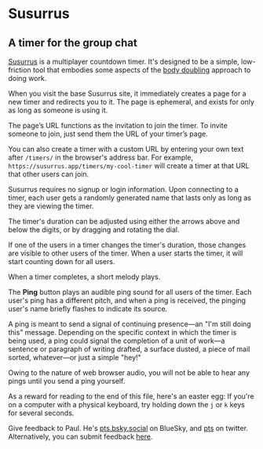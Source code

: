 # Susurrus

## A timer for the group chat

[Susurrus](https://susurrus.app/) is a multiplayer countdown timer. It's designed to be a simple, low-friction tool that embodies some aspects of the [body doubling](https://en.wikipedia.org/wiki/Body_doubling) approach to doing work.

When you visit the base Susurrus site, it immediately creates a page for a new timer and redirects you to it. The page is ephemeral, and exists for only as long as someone is using it.

The page’s URL functions as the invitation to join the timer. To invite someone to join, just send them the URL of your timer’s page.

You can also create a timer with a custom URL by entering your own text after `/timers/` in the browser's address bar. For example, `https://susurrus.app/timers/my-cool-timer` will create a timer at that URL that other users can join.

Susurrus requires no signup or login information. Upon connecting to a timer, each user gets a randomly generated name that lasts only as long as they are viewing the timer.

The timer's duration can be adjusted using either the arrows above and below the digits, or by dragging and rotating the dial.

If one of the users in a timer changes the timer's duration, those changes are visible to other users of the timer. When a user starts the timer, it will start counting down for all users.

When a timer completes, a short melody plays.

The **Ping** button plays an audible ping sound for all users of the timer. Each user's ping has a different pitch, and when a ping is received, the pinging user's name briefly flashes to indicate its source.

A ping is meant to send a signal of continuing presence—an "I'm still doing this" message. Depending on the specific context in which the timer is being used, a ping could signal the completion of a unit of work—a sentence or paragraph of writing drafted, a surface dusted, a piece of mail sorted, whatever—or just a simple "hey!"

Owing to the nature of web browser audio, you will not be able to hear any pings until you send a ping yourself. 

As a reward for reading to the end of this file, here's an easter egg: If you're on a computer with a physical keyboard, try holding down the `j` or `k` keys for several seconds.

Give feedback to Paul. He's [pts.bsky.social](https://bsky.app/profile/pts.bsky.social) on BlueSky, and [pts](http://twitter.com/pts) on twitter. Alternatively, you can submit feedback [here](https://airtable.com/app3oY6TYzHGhFoBj/shrtV749UvfGqgdim).
